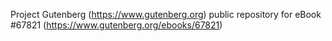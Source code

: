 Project Gutenberg (https://www.gutenberg.org) public repository for
eBook #67821 (https://www.gutenberg.org/ebooks/67821)
